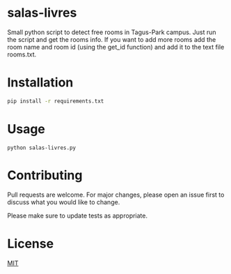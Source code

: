 # salas-livres
Small python script to detect free rooms in Tagus-Park campus. Just run the script and get the rooms info. If you want to add more rooms add the room name and room id (using the get_id function) and add it to the text file rooms.txt.

# Installation
```bash
pip install -r requirements.txt
```

# Usage
```
python salas-livres.py
```

# Contributing
Pull requests are welcome. For major changes, please open an issue first to discuss what you would like to change.

Please make sure to update tests as appropriate.

# License
[MIT](https://choosealicense.com/licenses/mit/)
